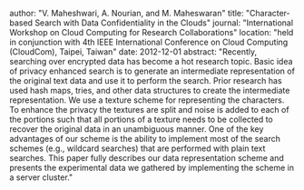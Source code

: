 author: "V. Maheshwari, A. Nourian, and M. Maheswaran"
title: "Character-based Search with Data Confidentiality in the Clouds"
journal: "International Workshop on Cloud Computing for Research Collaborations"
location: "held in conjunction with 4th IEEE International Conference on Cloud Computing (CloudCom), Taipei, Taiwan"
date: 2012-12-01
abstract: "Recently, searching over encrypted data has become a hot research topic. Basic idea of privacy enhanced search is to generate an intermediate representation of the original text data and use it to perform the search. Prior research has used hash maps, tries, and other data structures to create the intermediate representation. We use a texture scheme for representing the characters. To enhance the privacy the textures are split and noise is added to each of the portions such that all portions of a texture needs to be collected to recover the original data in an unambiguous manner. One of the key advantages of our scheme is the ability to implement most of the search schemes (e.g., wildcard searches) that are performed with plain text searches. This paper fully describes our data representation scheme and presents the experimental data we gathered by implementing the scheme in a server cluster."